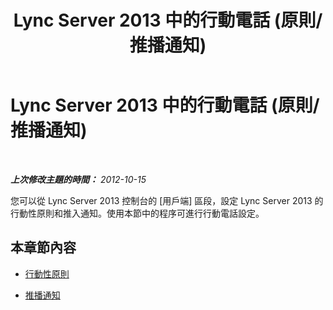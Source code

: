 ﻿---
title: Lync Server 2013 中的行動電話 (原則/推播通知)
TOCTitle: Lync Server 2013 中的行動電話 (原則/推播通知)
ms:assetid: 7f890ac0-3680-4607-adb5-8306d8ede72c
ms:mtpsurl: https://technet.microsoft.com/zh-tw/library/JJ688106(v=OCS.15)
ms:contentKeyID: 49890139
ms.date: 08/10/2015
mtps_version: v=OCS.15
ms.translationtype: HT
---

# Lync Server 2013 中的行動電話 (原則/推播通知)

 

_**上次修改主題的時間：** 2012-10-15_

您可以從 Lync Server 2013 控制台的 \[用戶端\] 區段，設定 Lync Server 2013 的行動性原則和推入通知。使用本節中的程序可進行行動電話設定。

## 本章節內容

  - [行動性原則](lync-server-2013-mobility-policies.md)

  - [推播通知](lync-server-2013-push-notifications.md)

